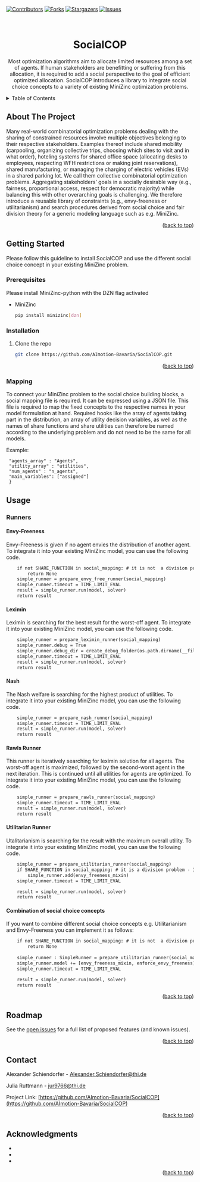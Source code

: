 
<!-- Improved compatibility of back to top link: See: https://github.com/othneildrew/Best-README-Template/pull/73 -->
<a name="readme-top"></a>



[![Contributors][contributors-shield]][contributors-url]
[![Forks][forks-shield]][forks-url]
[![Stargazers][stars-shield]][stars-url]
[![Issues][issues-shield]][issues-url]



<!-- PROJECT LOGO -->
<br />
<div align="center">

<h1 align="center">SocialCOP</h1>

  <p align="center">
    Most optimization algorithms aim to allocate limited resources among a set of agents. If human stakeholders are benefitting or suffering from this allocation, it is required to add a social perspective to the goal of efficient optimized allocation. SocialCOP introduces a library to integrate social choice concepts to a variety of existing MiniZinc optimization problems.
    <br />
  </p>
</div>



<!-- TABLE OF CONTENTS -->
<details>
  <summary>Table of Contents</summary>
  <ol>
    <li>
      <a href="#about-the-project">About The Project</a>
    </li>
    <li>
      <a href="#getting-started">Getting Started</a>
      <ul>
        <li><a href="#prerequisites">Prerequisites</a></li>
        <li><a href="#installation">Installation</a></li>
      </ul>
    </li>
    <li><a href="#usage">Usage</a></li>
    <li><a href="#roadmap">Roadmap</a></li>
    <li><a href="#contact">Contact</a></li>
    <li><a href="#acknowledgments">Acknowledgments</a></li>
  </ol>
</details>



<!-- ABOUT THE PROJECT -->
## About The Project
Many real-world combinatorial optimization problems dealing with the sharing of constrained resources involve multiple objectives belonging to their respective stakeholders. Examples thereof include shared mobility (carpooling, organizing collective trips, choosing which sites to visit and in what order), hoteling systems for shared office space (allocating desks to employees, respecting WFH restrictions or making joint reservations), shared manufacturing, or managing the charging of electric vehicles (EVs) in a shared parking lot. We call them collective combinatorial optimization problems. Aggregating stakeholders’ goals in a socially desirable way (e.g., fairness, proportional access, respect for democratic majority) while balancing this with other overarching goals is challenging. We therefore introduce a reusable library of constraints (e.g., envy-freeness or utilitarianism) and search procedures derived from social choice and fair division theory for a generic modeling language such as e.g. MiniZinc.


<p align="right">(<a href="#readme-top">back to top</a>)</p>



<!-- GETTING STARTED -->
## Getting Started

Please follow this guideline to install SocialCOP and use the different social choice concept in your existing MiniZinc problem.

### Prerequisites
Please install MiniZinc-python with the DZN flag activated
* MiniZinc
  
    ```sh
    pip install minizinc[dzn]
    ```
  

### Installation

1. Clone the repo
   ```sh
   git clone https://github.com/AImotion-Bavaria/SocialCOP.git
   ```

<p align="right">(<a href="#readme-top">back to top</a>)</p>

### Mapping
To connect your MiniZinc problem to the social choice building blocks, a social mapping file is required. It can be expressed using a JSON file. This file is required to map the fixed concepts to the respective names in your model formulation at hand. Required hooks like the array of agents taking part in the distribution, an array of utility decision variables, as well as the names of share functions and share utilities can therefore be named according to the underlying problem and do not need to be the same for all models. 

Example:
```{
 "agents_array" : "Agents",
 "utility_array" : "utilities",
 "num_agents" : "n_agents",
 "main_variables": ["assigned"]
 }
```

<!-- USAGE EXAMPLES -->
## Usage

### Runners
#### Envy-Freeness
Envy-Freeness is given if no agent envies the distribution of another agent. To integrate it into your existing MiniZinc model, you can use the following code.
```def envy_free(model : Model, social_mapping : dict, solver : Solver):
    if not SHARE_FUNCTION in social_mapping: # it is not  a division problem
        return None 
    simple_runner = prepare_envy_free_runner(social_mapping)
    simple_runner.timeout = TIME_LIMIT_EVAL
    result = simple_runner.run(model, solver)
    return result 
```
#### Leximin
Leximin is searching for the best result for the worst-off agent. To integrate it into your existing MiniZinc model, you can use the following code.
```def leximin(model: Model, social_mapping, solver: Solver):
    simple_runner = prepare_leximin_runner(social_mapping)
    simple_runner.debug = True
    simple_runner.debug_dir = create_debug_folder(os.path.dirname(__file__))
    simple_runner.timeout = TIME_LIMIT_EVAL
    result = simple_runner.run(model, solver)
    return result
```
#### Nash
The Nash welfare is searching for the highest product of utilities. To integrate it into your existing MiniZinc model, you can use the following code.
```def nash(model : Model, social_mapping : dict, solver : Solver):
    simple_runner = prepare_nash_runner(social_mapping)
    simple_runner.timeout = TIME_LIMIT_EVAL
    result = simple_runner.run(model, solver)
    return result
```
#### Rawls Runner
This runner is iteratively searching for leximin solution for all agents. The worst-off agent is maximized, followed by the second-worst agent in the next iteration. This is continued until all utilities for agents are optimized. To integrate it into your existing MiniZinc model, you can use the following code.
```def rawls(model: Model, social_mapping, solver: Solver):
    simple_runner = prepare_rawls_runner(social_mapping)
    simple_runner.timeout = TIME_LIMIT_EVAL
    result = simple_runner.run(model, solver)
    return result
```
#### Utilitarian Runner
Utalitarianism is searching for the result with the maximum overall utility. To integrate it into your existing MiniZinc model, you can use the following code.
```def utilitarian(model : Model, social_mapping : dict, solver : Solver):
    simple_runner = prepare_utilitarian_runner(social_mapping)
    if SHARE_FUNCTION in social_mapping: # it is a division problem - I want to record envy counts as well
        simple_runner.add(envy_freeness_mixin)
    simple_runner.timeout = TIME_LIMIT_EVAL

    result = simple_runner.run(model, solver)
    return result
```
#### Combination  of social choice concepts
If you want to combine different social choice concepts e.g. Utilitarianism and Envy-Freeness you can implement it as follows:
```def utilitarian_envy_free(model : Model, social_mapping : dict, solver : Solver):
    if not SHARE_FUNCTION in social_mapping: # it is not  a division problem
        return None 
     
    simple_runner : SimpleRunner = prepare_utilitarian_runner(social_mapping)
    simple_runner.model += [envy_freeness_mixin, enforce_envy_freeness]
    simple_runner.timeout = TIME_LIMIT_EVAL

    result = simple_runner.run(model, solver)
    return result
```


<p align="right">(<a href="#readme-top">back to top</a>)</p>



<!-- ROADMAP -->
## Roadmap


See the [open issues](https://github.com/AImotion-Bavaria/SocialCOP/issues) for a full list of proposed features (and known issues).

<p align="right">(<a href="#readme-top">back to top</a>)</p>



<!-- CONTACT -->
## Contact

Alexander Schiendorfer - Alexander.Schiendorfer@thi.de

Julia Ruttmann - jur9766@thi.de

Project Link: [https://github.com/AImotion-Bavaria/SocialCOP](https://github.com/AImotion-Bavaria/SocialCOP)

<p align="right">(<a href="#readme-top">back to top</a>)</p>



<!-- ACKNOWLEDGMENTS -->
## Acknowledgments

* []()
* []()
* []()

<p align="right">(<a href="#readme-top">back to top</a>)</p>



<!-- MARKDOWN LINKS & IMAGES -->
<!-- https://www.markdownguide.org/basic-syntax/#reference-style-links -->
[contributors-shield]: https://img.shields.io/github/contributors/AImotion-Bavaria/SocialCOP.svg?style=for-the-badge
[contributors-url]: https://github.com/AImotion-Bavaria/SocialCOP/graphs/contributorsSocialCOP/graphs/contributors
[forks-shield]: https://img.shields.io/github/forks/AImotion-Bavaria/SocialCOP.svg?style=for-the-badge
[forks-url]: https://github.com/AImotion-Bavaria/SocialCOP/network/members
[stars-shield]: https://img.shields.io/github/stars/AImotion-Bavaria/SocialCOP.svg?style=for-the-badge
[stars-url]: https://github.com/AImotion-Bavaria/SocialCOP/stargazers
[issues-shield]: https://img.shields.io/github/issues/AImotion-Bavaria/SocialCOP.svg?style=for-the-badge
[issues-url]: https://github.com/AImotion-Bavaria/SocialCOP/issues
[license-shield]: https://img.shields.io/github/license/AImotion-Bavaria/SocialCOP.svg?style=for-the-badge
[license-url]: https://github.com/AImotion-Bavaria/SocialCOP/blob/master/LICENSE.txt

